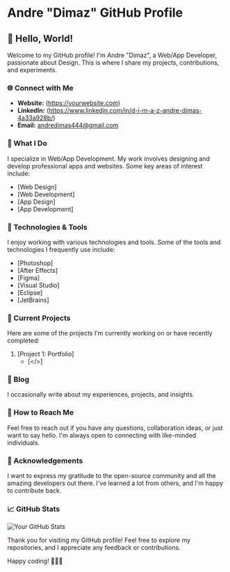 # Andre "Dimaz" GitHub Profile

## 👋 Hello, World!

Welcome to my GitHub profile! I'm Andre "Dimaz", a Web/App Developer, passionate about Design. This is where I share my projects, contributions, and experiments.

### 🌐 Connect with Me

- **Website:** (https://yourwebsite.com)
- **LinkedIn:** (https://www.linkedin.com/in/d-i-m-a-z-andre-dimas-4a33a928b/)
- **Email:** andredimas444@gmail.com

### 🚀 What I Do

I specialize in Web/App Development. My work involves designing and develop professional apps and websites. Some key areas of interest include:

- [Web Design]
- [Web Development]
- [App Design]
- [App Development]

### 🔧 Technologies & Tools

I enjoy working with various technologies and tools. Some of the tools and technologies I frequently use include:

- [Photoshop]
- [After Effects]
- [Figma]
- [Visual Studio]
- [Eclipse]
- [JetBrains]

### 🌱 Current Projects

Here are some of the projects I'm currently working on or have recently completed:

1. [Project 1: Portfolio]
   - [</>]

### 📝 Blog

I occasionally write about my experiences, projects, and insights.

### 🤝 How to Reach Me

Feel free to reach out if you have any questions, collaboration ideas, or just want to say hello. I'm always open to connecting with like-minded individuals. 

### 🙏 Acknowledgements

I want to express my gratitude to the open-source community and all the amazing developers out there. I've learned a lot from others, and I'm happy to contribute back.

### 📈 GitHub Stats

![Your GitHub Stats](https://github-readme-stats.vercel.app/api?username=yourusername&show_icons=true&theme=radical)

Thank you for visiting my GitHub profile! Feel free to explore my repositories, and I appreciate any feedback or contributions.

Happy coding! 👩‍💻🚀
